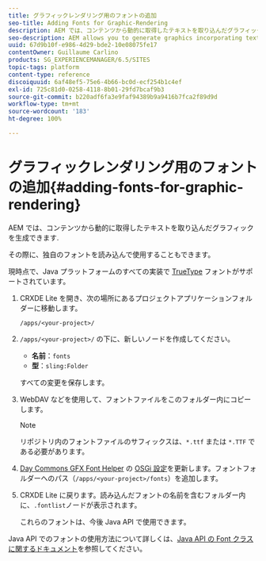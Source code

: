 ```yaml
---
title: グラフィックレンダリング用のフォントの追加
seo-title: Adding Fonts for Graphic-Rendering
description: AEM では、コンテンツから動的に取得したテキストを取り込んだグラフィックを生成できます
seo-description: AEM allows you to generate graphics incorporating text dynamically taken from your content
uuid: 67d9b10f-e986-4d29-bde2-10e08075fe17
contentOwner: Guillaume Carlino
products: SG_EXPERIENCEMANAGER/6.5/SITES
topic-tags: platform
content-type: reference
discoiquuid: 6af48ef5-75e6-4b66-bc0d-ecf254b1c4ef
exl-id: 725c81d0-0258-4118-8b01-29fd7bcaf9b3
source-git-commit: b220adf6fa3e9faf94389b9a9416b7fca2f89d9d
workflow-type: tm+mt
source-wordcount: '183'
ht-degree: 100%

---
```


# グラフィックレンダリング用のフォントの追加{#adding-fonts-for-graphic-rendering}

AEM では、コンテンツから動的に取得したテキストを取り込んだグラフィックを生成できます.

その際に、独自のフォントを読み込んで使用することもできます。

現時点で、Java プラットフォームのすべての実装で [TrueType](https://ja.wikipedia.org/wiki/TrueType) フォントがサポートされています。

1. CRXDE Lite を開き、次の場所にあるプロジェクトアプリケーションフォルダーに移動します。

   `/apps/<your-project>/`

1. `/apps/<your-project>/` の下に、新しいノードを作成してください。

   * **名前**：`fonts`
   * **型**：`sling:Folder`

   すべての変更を保存します。

1. WebDAV などを使用して、フォントファイルをこのフォルダー内にコピーします。

   >[!NOTE]
   >
   >リポジトリ内のフォントファイルのサフィックスは、`*.ttf` または `*.TTF` である必要があります。

1. [Day Commons GFX Font Helper](/help/sites-deploying/osgi-configuration-settings.md) の [OSGi 設定](/help/sites-deploying/configuring-osgi.md)を更新します。フォントフォルダーへのパス（`/apps/<your-project>/fonts`）を追加します。

1. CRXDE Lite に戻ります。読み込んだフォントの名前を含むフォルダー内に、`.fontlist`ノードが表示されます。

   これらのフォントは、今後 Java API で使用できます。

Java API でのフォントの使用方法について詳しくは、[Java API の Font クラスに関するドキュメント](https://docs.oracle.com/javase/6/docs/api/java/awt/Font.html)を参照してください。
